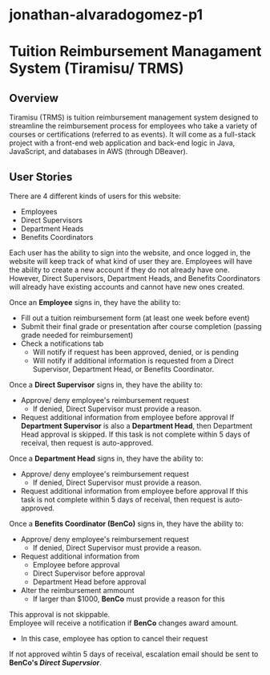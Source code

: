 # jonathan-alvaradogomez-p1
# Tuition Reimbursement Managament System (Tiramisu/ TRMS)

## Overview
Tiramisu (TRMS) is tuition reimbursement management system designed to streamline the reimbursement process for employees who take a variety of courses or certifications (referred to as events). It will come as a full-stack project with a front-end web application and back-end logic in Java, JavaScript, and databases in AWS (through DBeaver).

## User Stories
There are 4 different kinds of users for this website:
  - Employees
  - Direct Supervisors 
  - Department Heads
  - Benefits Coordinators 

Each user has the ability to sign into the website, and once logged in, the website will keep track of what kind of user they are. Employees will have the ability to create a new account if they do not already have one. However, Direct Supervisors, Department Heads, and Benefits Coordinators will already have existing accounts and cannot have new ones created. 

Once an **Employee** signs in, they have the ability to:
  - Fill out a tuition reimbursement form (at least one week before event)
  - Submit their final grade or presentation after course completion (passing grade needed for reimbursement)
  - Check a notifications tab
    - Will notify if request has been approved, denied, or is pending
    - Will notify if additional information is requested from a Direct Supervisor, Department Head, or Benefits Coordinator.


Once a **Direct Supervisor** signs in, they have the ability to:
  - Approve/ deny employee's reimbursement request
    - If denied, Direct Supervisor must provide a reason. 
  - Request additional information from employee before approval
If **Department Supervisor** is also a **Department Head**, then Department Head approval is skipped.
If this task is not complete within 5 days of receival, then request is auto-approved. 


Once a **Department Head** signs in, they have the ability to:
  - Approve/ deny employee's reimbursement request
    - If denied, Direct Supervisor must provide a reason. 
  - Request additional information from employee before approval
If this task is not complete within 5 days of receival, then request is auto-approved. 


Once a **Benefits Coordinator (BenCo)** signs in, they have the ability to:
  - Approve/ deny employee's reimbursement request
    - If denied, Direct Supervisor must provide a reason. 
  - Request additional information from 
    - Employee before approval
    - Direct Supervisor before approval
    - Department Head before approval
  - Alter the reimbursement ammount
    - If larger than $1000, **BenCo** must provide a reason for this 

This approval is not skippable.  
Employee will receive a notification if **BenCo** changes award amount. 
  - In this case, employee has option to cancel their request

If not approved wihtin 5 days of receival, escalation email should be sent to **BenCo's _Direct Supervsior_**. 
